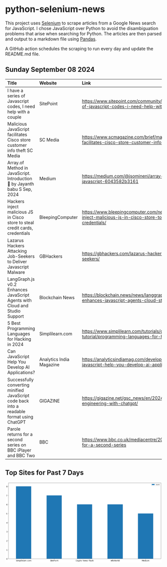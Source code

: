 # python-selenium-news

This project uses [Selenium](https://www.seleniumhq.org/) to scrape articles from a Google News search for JavaScript.
I chose JavaScript over Python to avoid the disambiguation problems that arise when searching for Python.
The articles are then parsed and output to a markdown file using [Pandas](https://pandas.pydata.org/).

A GitHub action schedules the scraping to run every day and update the README.md file.

## Sunday September 08 2024


| Title                                                                                      | Website                  | Link                                                                                                                         |
|:-------------------------------------------------------------------------------------------|:-------------------------|:-----------------------------------------------------------------------------------------------------------------------------|
| I have a series of Javascript codes, I need help with a couple                             | SitePoint                | https://www.sitepoint.com/community/t/i-have-a-series-of-javascript-codes-i-need-help-with-a-couple/456246                   |
| Malicious JavaScript facilitates Cisco store customer info theft  SC Media                 | SC Media                 | https://www.scmagazine.com/brief/malicious-javascript-facilitates-cisco-store-customer-info-theft                            |
| Array.of Method in JavaScript. Introduction 🌱  by Jayanth babu S  Sep, 2024                | Medium                   | https://medium.com/@jsomineni/array-of-method-in-javascript-6043582b3161                                                     |
| Hackers inject malicious JS in Cisco store to steal credit cards, credentials              | BleepingComputer         | https://www.bleepingcomputer.com/news/security/hackers-inject-malicious-js-in-cisco-store-to-steal-credit-cards-credentials/ |
| Lazarus Hackers Attacking Job-Seekers to Deliver Javascript Malware                        | GBHackers                | https://gbhackers.com/lazarus-hackers-attacking-job-seekers/                                                                 |
| LangGraph.js v0.2 Enhances JavaScript Agents with Cloud and Studio Support                 | Blockchain News          | https://blockchain.news/news/langgraph-js-v0-2-enhances-javascript-agents-cloud-studio                                       |
| 5 Best Programming Languages for Hacking in 2024                                           | Simplilearn.com          | https://www.simplilearn.com/tutorials/cyber-security-tutorial/programming-languages-for-hacking                              |
| Can JavaScript Help You Develop AI Applications?                                           | Analytics India Magazine | https://analyticsindiamag.com/developers-corner/can-javascript-help-you-develop-ai-applications/                             |
| Successfully converting minified JavaScript code back into a readable format using ChatGPT | GIGAZINE                 | https://gigazine.net/gsc_news/en/20240902-reverse-engineering-with-chatgpt/                                                  |
| Parole returns for a second series on BBC iPlayer and BBC Two                              | BBC                      | https://www.bbc.co.uk/mediacentre/2024/parole-returns-for-a-second-series                                                    |
## Top Sites for Past 7 Days

![Graph of Top Sites](https://raw.githubusercontent.com/dan-mba/python-selenium-news/main/last-week.png)
